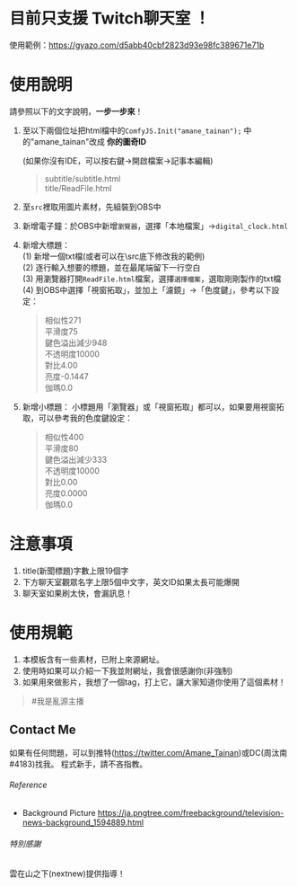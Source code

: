 # 目前只支援 **Twitch聊天室** ！ 

使用範例：https://gyazo.com/d5abb40cbf2823d93e98fc389671e71b

# 使用說明

請參照以下的文字說明，**一步一步來**！

1. 至以下兩個位址把html檔中的`ComfyJS.Init("amane_tainan");` 中的"amane_tainan"改成 **你的圖奇ID**

    (如果你沒有IDE，可以按右鍵->開啟檔案->記事本編輯)
    >   subtitle/subtitle.html \
    >   title/ReadFile.html


2. 至`src`裡取用圖片素材，先組裝到OBS中
3. 新增電子鐘：於OBS中新增`瀏覽器`，選擇「本地檔案」->`digital_clock.html`
4. 新增大標題： \
    (1) 新增一個txt檔(或者可以在\src底下修改我的範例) \
    (2) 逐行輸入想要的標題，並在最尾端留下一行空白 \
    (3) 用瀏覽器打開`ReadFile.html`檔案，選擇`選擇檔案`，選取剛剛製作的txt檔 \
    (4) 到OBS中選擇「視窗拓取」，並加上「濾鏡」->「色度鍵」，參考以下設定：
    > 相似性271 \
    > 平滑度75 \
    > 鍵色溢出減少948 \
    > 不透明度10000 \
    > 對比4.00 \
    > 亮度-0.1447 \
    > 伽瑪0.0
5. 新增小標題： 小標題用「瀏覽器」或「視窗拓取」都可以，如果要用視窗拓取，可以參考我的色度鍵設定：
    > 相似性400 \
    > 平滑度80 \
    > 鍵色溢出減少333 \
    > 不透明度10000 \
    > 對比0.00 \
    > 亮度0.0000 \
    > 伽瑪0.0



# 注意事項

1. title(新聞標題)字數上限19個字
2. 下方聊天室觀眾名字上限5個中文字，英文ID如果太長可能爆開
3. 聊天室如果刷太快，會漏訊息！

# 使用規範

1. 本模板含有一些素材，已附上來源網址。
2. 使用時如果可以介紹一下我並附網址，我會很感謝你(非強制)
3. 如果用來做影片，我想了一個tag，打上它，讓大家知道你使用了這個素材！

> #我是亂源主播


## Contact Me

如果有任何問題，可以到推特(https://twitter.com/Amane_Tainan)或DC(周汰南#4183)找我。
程式新手，請不吝指教。


###### Reference

- Background Picture
https://ja.pngtree.com/freebackground/television-news-background_1594889.html



###### 特別感謝

雲在山之下(nextnew)提供指導！
